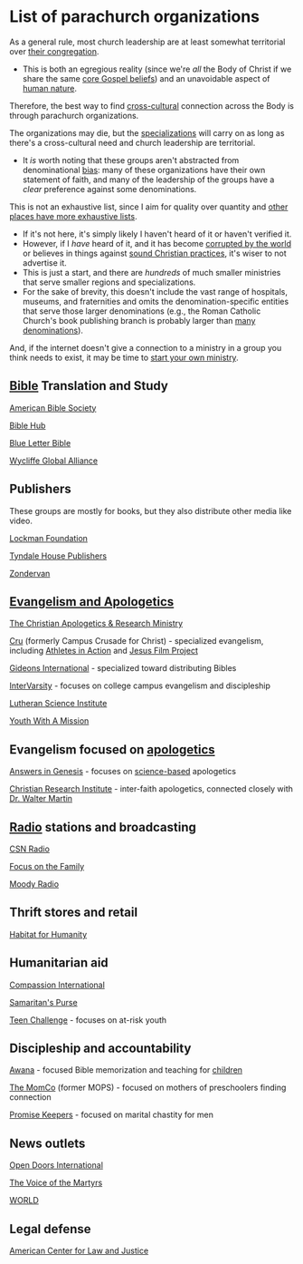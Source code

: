 
# List of parachurch organizations

As a general rule, most church leadership are at least somewhat territorial over [their congregation](mgmt-church.md).

- This is both an egregious reality (since we're *all* the Body of Christ if we share the same [core Gospel beliefs](jesus-gospel.md)) and an unavoidable aspect of [human nature](humanity.md).

Therefore, the best way to find [cross-cultural](culture.md) connection across the Body is through parachurch organizations.

The organizations may die, but the [specializations](jobs-specialization.md) will carry on as long as there's a cross-cultural need and church leadership are territorial.

- It *is* worth noting that these groups aren't abstracted from denominational [bias](bias.md): many of these organizations have their own statement of faith, and many of the leadership of the groups have a *clear* preference against some denominations.

This is not an exhaustive list, since I aim for quality over quantity and [other places have more exhaustive lists](https://en.wikipedia.org/wiki/List_of_parachurch_organizations).

- If it's not here, it's simply likely I haven't heard of it or haven't verified it.
- However, if I *have* heard of it, and it has become [corrupted by the world](church-west.md) or believes in things against [sound Christian practices](spiritual-exercises.md), it's wiser to not advertise it.
- This is just a start, and there are *hundreds* of much smaller ministries that serve smaller regions and specializations.
- For the sake of brevity, this doesn't include the vast range of hospitals, museums, and fraternities and omits the denomination-specific entities that serve those larger denominations (e.g., the Roman Catholic Church's book publishing branch is probably larger than [many denominations](church-history.md)).

And, if the internet doesn't give a connection to a ministry in a group you think needs to exist, it may be time to [start your own ministry](mgmt-church.md).

## [Bible](bible.md) Translation and Study

[American Bible Society](https://www.americanbible.org/)

[Bible Hub](https://biblehub.com/)

[Blue Letter Bible](https://www.blueletterbible.org/)

[Wycliffe Global Alliance](https://www.wycliffe.net/)

## Publishers

These groups are mostly for books, but they also distribute other media like video.

[Lockman Foundation](https://www.lockman.org/)

[Tyndale House Publishers](https://www.tyndale.com/)

[Zondervan](https://www.zondervan.com/)

## [Evangelism and Apologetics](evangelism.md)

[The Christian Apologetics & Research Ministry](https://carm.org/)

[Cru](https://www.cru.org/) (formerly Campus Crusade for Christ) - specialized evangelism, including [Athletes in Action](https://athletesinaction.org/) and [Jesus Film Project](https://www.jesusfilm.org/)

[Gideons International](https://gideons.org/) - specialized toward distributing Bibles

[InterVarsity](https://intervarsity.org/) - focuses on college campus evangelism and discipleship

[Lutheran Science Institute](https://www.lutheranscience.org/default.asp)

[Youth With A Mission](https://ywam.org/)

## Evangelism focused on [apologetics](evangelism-apologetics.md)

[Answers in Genesis](https://answersingenesis.org/) - focuses on [science-based](science.md) apologetics

[Christian Research Institute](https://www.equip.org/) - inter-faith apologetics, connected closely with [Dr. Walter Martin](https://waltermartin.com/)

## [Radio](radio.md) stations and broadcasting

[CSN Radio](https://csnradio.com/)

[Focus on the Family](https://www.focusonthefamily.com/)

[Moody Radio](https://www.moodyradio.org/)

## Thrift stores and retail

[Habitat for Humanity](https://www.habitat.org/)

## Humanitarian aid

[Compassion International](https://www.compassion.com/)

[Samaritan's Purse](https://samaritanspurse.org/)

[Teen Challenge](https://globaltc.org/) - focuses on at-risk youth

## Discipleship and accountability

[Awana](https://www.awana.org/) - focused Bible memorization and teaching for [children](people-family.md)

[The MomCo](https://www.themom.co/home) (former MOPS) - focused on mothers of preschoolers finding connection

[Promise Keepers](https://promisekeepers.org/) - focused on marital chastity for men

## News outlets

[Open Doors International](https://www.opendoors.org/en-US/)

[The Voice of the Martyrs](https://www.persecution.com/)

[WORLD](https://wng.org/)

## Legal defense

[American Center for Law and Justice](https://aclj.org/)
